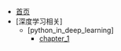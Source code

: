 * [首页](index.md)
* [深度学习相关]
  * [python_in_deep_learning]
    * [chapter_1](python_in_deep_learing/chapter_1/note.md)   
